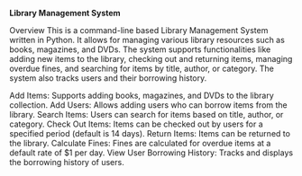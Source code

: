 **Library Management System**

Overview
This is a command-line based Library Management System written in Python. It allows for managing various library resources such as books, magazines, and DVDs. The system supports functionalities like adding new items to the library, checking out and returning items, managing overdue fines, and searching for items by title, author, or category. The system also tracks users and their borrowing history.

Add Items: Supports adding books, magazines, and DVDs to the library collection.
Add Users: Allows adding users who can borrow items from the library.
Search Items: Users can search for items based on title, author, or category.
Check Out Items: Items can be checked out by users for a specified period (default is 14 days).
Return Items: Items can be returned to the library.
Calculate Fines: Fines are calculated for overdue items at a default rate of $1 per day.
View User Borrowing History: Tracks and displays the borrowing history of users.
